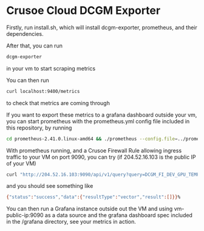 
# Crusoe Cloud DCGM Exporter

Firstly, run install.sh, which will install dcgm-exporter, prometheus, and their dependencies.

After that, you can run

```sh
dcgm-exporter 
```

in your vm to start scraping metrics

You can then run

```sh
curl localhost:9400/metrics
```

to check that metrics are coming through 

If you want to export these metrics to a grafana dashboard outside your vm, you can start prometheus with the prometheus.yml config file included in this repository, by running

```sh
cd prometheus-2.41.0.linux-amd64 && ./prometheus --config.file=../prometheus.yaml
```

With prometheus running, and a Crusoe Firewall Rule allowing ingress traffic to your VM on port 9090, you can try (if 204.52.16.103 is the public IP of your VM)

```sh
curl "http://204.52.16.103:9090/api/v1/query?query=DCGM_FI_DEV_GPU_TEMP"
```

and you should see something like

```sh
{"status":"success","data":{"resultType":"vector","result":[]}}%
```

You can then run a Grafana instance outside out the VM and using vm-public-ip:9090 as a data source and the grafana dashboard spec included in the /grafana directory, see your metrics in action. 
